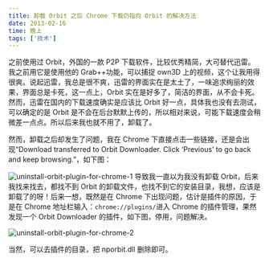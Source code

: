 ```yaml
---
title: 卸载 Orbit 之后 Chrome 下载仍指向 Orbit 的解决方法
date: 2013-02-16
time: 晚上
tags: ['技术']
---
```


之前使用过 Orbit，外国的一款 P2P 下载软件，比较优秀精简，大可替代迅雷。我之前用它是使用他的 Grab++功能，可以捕捉 own3D 上的视频，这个让我用得很爽。说起迅雷，我总是很不爽，迅雷的界面实在是太土了，一味追求绚丽的效果，界面总是卡死，这一点上，Orbit 实在是好多了，简洁的界面，从不会卡死。然而，迅雷在国内的下载速度确实是应该比 Orbit 好一点，具体我也没有去测试，可以确定的是 Orbit 是不会在后台默默上传的，所以相对来说，可能下载速度会稍微差一点点。所以后来我也就不用了，卸载了。

然而，卸载之后却发生了问题，我在 Chrome 下直接点击一些链接，还是会出现“Download transferred to Orbit Downloader. Click ‘Previous’ to go back and keep browsing.”，如下图：

![uninstall-orbit-plugin-for-chrome-1](/images/posts/uninstall-orbit-plugin-for-chrome-01.png)
导致我一直以为我没有卸载 Orbit，后来我找来找去，都找不到 Orbit 的卸载文件，也找不到它的安装目录，我想，应该是卸载了的呀！后来一想，既然是在 Chrome 下出现问题，估计是插件的原因，于是在 Chrome 地址栏输入：`chrome://plugins/`进入 Chrome 的插件管理，果然发现一个 Orbit Downloader 的插件，如下图，停用，问题解决。

![uninstall-orbit-plugin-for-chrome-2](/images/posts/uninstall-orbit-plugin-for-chrome-02.png)

当然，可以去插件的目录，把 nporbit.dll 删除即可。
